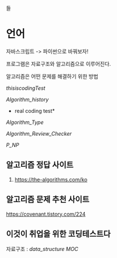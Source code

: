들

# 언어

자바스크립트 -> 파이썬으로 바꿔보자! 

프로그램은 자료구조와 알고리즘으로 이루어진다. 

알고리즘은 어떤 문제를 해결하기 위한 방법

*thisiscodingTest*

*Algorithm_history*

* real coding test*

*Algorithm_Type*

*Algorithm_Review_Checker*

*P_NP*

## 알고리즘 정답 사이트

1. https://the-algorithms.com/ko

## 알고리즘 문제 추천 사이트

https://covenant.tistory.com/224

## 이것이 취업을 위한 코딩테스트다

자료구조 : *data_structure MOC*
